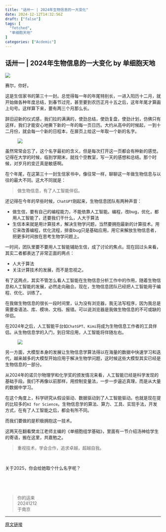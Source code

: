 ```yaml
---
title: "话卅一 | 2024年生物信息的一大变化"
date: 2024-12-12T14:32:56Z
draft: ["false"]
tags: [
  "fetched",
  "单细胞天地"
]
categories: ["Acdemic"]
---
```

话卅一 | 2024年生物信息的一大变化 by 单细胞天地
------
<div><section data-tool="mdnice编辑器" data-website="https://www.mdnice.com"><p data-tool="mdnice编辑器"><a target="_blank" href="https://mp.weixin.qq.com/mp/appmsgalbum?__biz=MzI1Njk4ODE0MQ==&amp;action=getalbum&amp;album_id=3459897201436688385&amp;scene=21&amp;subscene=0&amp;sessionid=0&amp;enterid=1720132451&amp;from_msgid=2247523624&amp;from_itemidx=1&amp;count=3&amp;nolastread=1#wechat_redirect" textvalue="" linktype="image" imgurl="https://mmbiz.qpic.cn/mmbiz_png/siaia0BDGJdjRnpYzLYVTtA1qC1iabwVJaazP1tMx6sT1mI68yoeMKx8eP8glEiau9ibMWSMIgD47qaIJvE5TNqDn1A/0?wx_fmt=png&amp;from=appmsg" imgdata="[object Object]" tab="innerlink" data-linktype="1"><span><img data-galleryid="" data-imgfileid="100040186" data-ratio="0.3058712121212121" data-s="300,640" data-src="https://mmbiz.qpic.cn/mmbiz_png/siaia0BDGJdjRnpYzLYVTtA1qC1iabwVJaazP1tMx6sT1mI68yoeMKx8eP8glEiau9ibMWSMIgD47qaIJvE5TNqDn1A/640?wx_fmt=png&amp;from=appmsg" data-type="png" data-w="1056" src="https://mmbiz.qpic.cn/mmbiz_png/siaia0BDGJdjRnpYzLYVTtA1qC1iabwVJaazP1tMx6sT1mI68yoeMKx8eP8glEiau9ibMWSMIgD47qaIJvE5TNqDn1A/640?wx_fmt=png&amp;from=appmsg"></span></a></p><p data-tool="mdnice编辑器">赛尔，你好。</p><p data-tool="mdnice编辑器">这是生信家书的第三十一封。总觉得每一年的年尾特别长，一进入阳历十二月，就开始做各种年度总结，到春节过完，甚至要到农历正月十五之后，这年年尾才算画上句号。这样算下来，要有两三个月那么长。</p><p data-tool="mdnice编辑器">辞旧迎新的仪式感，我们拉的满满的，使劲总结，使劲复盘，使劲计划，仿佛只有这样，我们才能安心地撕下新的一年的每一页日历。大约从高中的时候起，一到十二月份，就会每一个新的日程本，在扉页上给这一年取一个新的名字。</p><figure data-tool="mdnice编辑器"><img data-imgfileid="100043159" data-ratio="0.9981481481481481" data-src="https://mmbiz.qpic.cn/mmbiz_png/siaia0BDGJdjT9CpC6Q2IiaGYicgngFG6IyZaBLRJLpZwfza0hlYAxBpUZuODhFcLcdtT5pWf2NlrK9exvABGS82FA/640?wx_fmt=png&amp;from=appmsg" data-type="png" data-w="540" src="https://mmbiz.qpic.cn/mmbiz_png/siaia0BDGJdjT9CpC6Q2IiaGYicgngFG6IyZaBLRJLpZwfza0hlYAxBpUZuODhFcLcdtT5pWf2NlrK9exvABGS82FA/640?wx_fmt=png&amp;from=appmsg"></figure><p data-tool="mdnice编辑器">虽然常常会忘了，这个名字最初的含义，但是每次打开这一页都会有种新的感觉。记得在大学的时候，临到学期末，就找个空教室，写一天的感想和总结。那个时候，对岁月的变迁真是敏感啊。</p><p data-tool="mdnice编辑器">在个年尾，在这第三十一封生信家书中，像往常一样，聊聊这一年做生物信息与以往的最大不同。这大不同就是：</p><blockquote data-tool="mdnice编辑器"><p>做生物信息，有了人工智能伴侣。</p></blockquote><p data-tool="mdnice编辑器">还记得在今年的早些时候，<code>ChatGPT</code>刚起来，生物信息团队有两种声音：</p><ul data-tool="mdnice编辑器"><li><section>做生信，要有自己的编程能力，不能依靠人工智能。编程，改bug，优化，都用人工智能了，还要我们干什么，人大于算法</section></li><li><section>生信本来就是用计算技术，解决生物学问题，当然要拥抱最新的计算技术。用它来改善编程，优化流程，排查bug只是基础应用，用它来解放生物信息者，把更多时间放在思考生物学问题上。</section></li></ul><p data-tool="mdnice编辑器">一时间，团队里要不要用人工智能辅助生信，成了讨论的焦点。现在回过头来看，其实二者都表达了非常正面的两点：</p><ul data-tool="mdnice编辑器"><li><section>人大于算法</section></li><li><section>关注计算技术的发展，而不是忽视之。</section></li></ul><p data-tool="mdnice编辑器">有了这两点，其实不管怎么看人工智能在生物信息分析工作中的作用，随着生物信息和人工智能的发展，必然走向融合。现在，生物信息团队已经把人工智能用于编程、优化、训练了。</p><p data-tool="mdnice编辑器">在我做生物信息的很长一段时间里，认为没有浏览器，我无法写程序，因为我总是需要查语法、库、模块、文档、报错。可以说浏览器是我做生物信息的不可或缺的伴侣。</p><p data-tool="mdnice编辑器">在2024年之后，人工智能平台如<code>ChatGPT</code>、<code>Kimi</code>将成为生物信息工作者的工具伴侣。从生物信息学的入门，到日常应用，人工智能将伴随左右。</p><figure data-tool="mdnice编辑器"><img data-imgfileid="100043158" data-ratio="0.27524038461538464" data-src="https://mmbiz.qpic.cn/mmbiz_png/siaia0BDGJdjT9CpC6Q2IiaGYicgngFG6IyZlQiatOUEIHiamjWbwFtdicsic9C56vfwWrh2XIu9sibqBlmqvJFZINbDdPw/640?wx_fmt=png&amp;from=appmsg" data-type="png" data-w="832" src="https://mmbiz.qpic.cn/mmbiz_png/siaia0BDGJdjT9CpC6Q2IiaGYicgngFG6IyZlQiatOUEIHiamjWbwFtdicsic9C56vfwWrh2XIu9sibqBlmqvJFZINbDdPw/640?wx_fmt=png&amp;from=appmsg"></figure><p data-tool="mdnice编辑器">另一方面，大模型本身的发展让生物信息学算法得以在海量的数据中快速学习和迭代，越来越多的大模型开始应用于解决生物学问题，这时候这些大模型其实已经是生物信息的一部分。</p><p data-tool="mdnice编辑器">从2024年的诺贝尔物理学和化学奖的颁发情况来看，人工智能已经是科学发现的基础手段。我们不再像以前那样，用控制变量法，一步一步逼近真理，而是从大量的数据中学习。</p><p data-tool="mdnice编辑器">在这个角度上，科学研究从假设驱动、数据驱动到了人工智能驱动。也就是现在提的比较多的<code>AI for Science</code>。生物信息学的算法、算力、工具、实现手法，开发方式，在有了人工智能之后，都会有所不同。</p><p data-tool="mdnice编辑器">而我们要做的是积极拥抱这一技术。</p><p data-tool="mdnice编辑器">这两天在翻看樊龙江老师主编的《单细胞组学基础》，里面有一节介绍汤神给学生的寄语，搬在这里，共嘉勉之。</p><blockquote data-tool="mdnice编辑器"><p>重视技术，学会合作，追求卓越，超越自我。</p></blockquote><p data-tool="mdnice编辑器"><br></p><p data-tool="mdnice编辑器">关于2025，你会给她取个什么名字呢？</p><p data-tool="mdnice编辑器"><mpchecktext><br></mpchecktext></p><figure data-tool="mdnice编辑器"><br></figure><blockquote data-tool="mdnice编辑器"><p>你的运来<br>20241212<br>于南京<br></p></blockquote></section><p><mp-style-type data-value="3"></mp-style-type></p></div>  
<hr>
<a href="https://mp.weixin.qq.com/s/JYEKVDCgbjNZQQ_ntn1sQg",target="_blank" rel="noopener noreferrer">原文链接</a>
